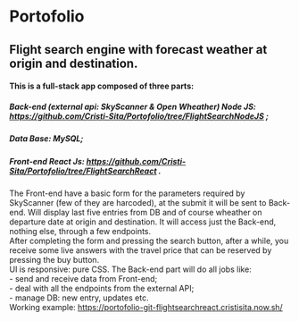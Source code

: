 # Portofolio

## Flight search engine with forecast weather at origin and destination.

 #### This is a full-stack app composed of three parts:
 
   ##### Back-end (external api: SkyScanner & Open Wheather) Node JS: https://github.com/Cristi-Sita/Portofolio/tree/FlightSearchNodeJS ;
   ##### Data Base: MySQL;
   ##### Front-end React Js: https://github.com/Cristi-Sita/Portofolio/tree/FlightSearchReact .
 
 The Front-end have a basic form for the parameters required by SkyScanner (few of they are harcoded), at the submit it will be sent to Back-end. Will display last five entries from DB and of course wheather on departure date at origin and destination. It will access just the Back-end, nothing else, through a few endpoints.<br />
 After completing the form and pressing the search button, after a while, you receive some live answers with the travel price that can be reserved by pressing the buy button. <br />
 UI is responsive: pure CSS.
 The Back-end part will do all jobs like:<br />
                - send and receive data from Front-end;<br />
                - deal with all the endpoints from the external API;<br />
                - manage DB: new entry, updates etc.<br />
 Working example: https://portofolio-git-flightsearchreact.cristisita.now.sh/ 
